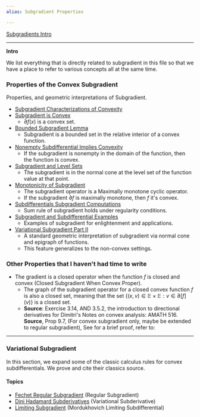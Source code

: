 ```yaml
---
alias: Subgradient Properties

---
```

[Subgradients Intro](Subgradients%20Intro.md)

---
**Intro**

We list everything that is directly related to subgradient in this file so that we have a place to refer to various concepts all at the same time. 

### **Properties of the Convex Subgradient**

Properties, and geometric interpretations of Subgradient. 
* [Subgradient Characterizations of Convexity](../Properties%20of%20Functions/Subgradient%20Characterizations%20of%20Convexity.md)
* [Subgradient is Convex](../CVX%20Analysis/Convex%20Subgradient%20is%20Convex.md)
	* $\partial f(x)$ is a convex set. 
* [Bounded Subgradient Lemma](Bounded%20Subgradient%20Lemma.md)
	* Subgradient is a bounded set in the relative interior of a convex function. 
* [Nonempty Subdifferential Implies Convexity](Nonempty%20Subdifferential%20Implies%20Convexity.md)
	* If the subgradient is nonempty in the domain of the function, then the function is convex. 
* [Subgradient and Level Sets](Subgradient%20and%20Level%20Sets.md)
	* The subgradient is in the normal cone at the level set of the function value at that point. 
* [Monotonicity of Subgradient](Monotonicity%20of%20Subgradient.md)
	* The subgradient operator is a Maximally monotone cyclic operator. 
	* If the subgradient $\partial f$ is maximally monotone, then $f$ it's convex. 
* [Subdifferentials Subgradient Computations](Subdifferentials%20Subgradient%20Computations.md)
	* Sum rule of subgradient holds under regularity conditions. 
* [Subgradient and Subdifferential Examples](Subgradient%20and%20Subdifferential%20Examples.md)
	* Examples of subgradient for enlightenment and applications. 
* [Variational Subgradient Part II](Variational%20Subgradient%20Part%20II.md)
	* A standard geometric interpretation of subgradient via normal cone and epigraph of functions. 
	* This feature generalizes to the non-convex settings. 

### **Other Properties that I haven't had time to write**

* The gradient is a closed operator when the function $f$ is closed and convex (Closed Subgradient When Convex Proper). 
	* The graph of the subgradient operator for a closed convex function $f$ is also a closed set, meaning that the set $\{(x, v)\in \mathbb E \times \mathbb E: v \in \partial [f](v)\}$ is a closed set. 
	* **Source**: Exercise 3.14, AND 3.5.2, the introduction to directional derivatives for Dimitri's Notes on convex analysis: AMATH 516. **Source**, Prop 9.7, (For convex subgradient only, maybe be extended to regular subgradient), See for a brief proof, refer to: 


---
### **Variational Subgradient**

In this section, we expand some of the classic calculus rules for convex subdifferentials. We prove and cite their classics source. 

#### **Topics**
- [Fechet Regular Subgradient](Fechet%20Regular%20Subgradient.md) (Regular Subgradient)
- [Dini Hadamard Subderivatives](Variational%20Subderivatives%20Introduction.md) (Variational Subderivative)
- [Limiting Subgradient](Limiting%20Subgradient.md) (Mordukhovich Limiting Subdifferential)
